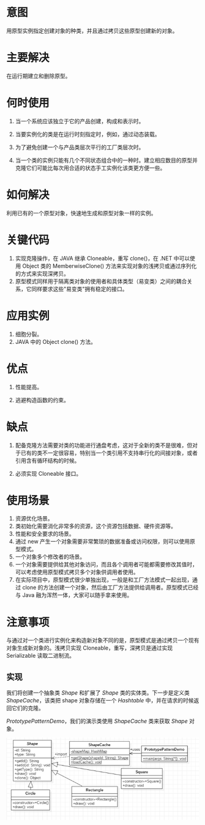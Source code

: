 # 意图

用原型实例指定创建对象的种类，并且通过拷贝这些原型创建新的对象。

# 主要解决

在运行期建立和删除原型。

# 何时使用

1. 当一个系统应该独立于它的产品创建，构成和表示时。

2. 当要实例化的类是在运行时刻指定时，例如，通过动态装载。

3. 为了避免创建一个与产品类层次平行的工厂类层次时。

4. 当一个类的实例只能有几个不同状态组合中的一种时。建立相应数目的原型并克隆它们可能比每次用合适的状态手工实例化该类更方便一些。

   

# 如何解决

利用已有的一个原型对象，快速地生成和原型对象一样的实例。



# 关键代码

1. 实现克隆操作，在 JAVA 继承 Cloneable，重写 clone()，在 .NET 中可以使用 Object 类的 MemberwiseClone() 方法来实现对象的浅拷贝或通过序列化的方式来实现深拷贝。 
2.  原型模式同样用于隔离类对象的使用者和具体类型（易变类）之间的耦合关系，它同样要求这些"易变类"拥有稳定的接口。



# **应用实例** 

1. 细胞分裂。
2. JAVA 中的 Object clone() 方法。



# **优点** 

1. 性能提高。 

2. 逃避构造函数的约束。



# **缺点**

1. 配备克隆方法需要对类的功能进行通盘考虑，这对于全新的类不是很难，但对于已有的类不一定很容易，特别当一个类引用不支持串行化的间接对象，或者引用含有循环结构的时候。

2. 必须实现 Cloneable 接口。

# **使用场景** 

1. 资源优化场景。 
2. 类初始化需要消化非常多的资源，这个资源包括数据、硬件资源等。
3.  性能和安全要求的场景。 
4. 通过 new 产生一个对象需要非常繁琐的数据准备或访问权限，则可以使用原型模式。 
5. 一个对象多个修改者的场景。 
6. 一个对象需要提供给其他对象访问，而且各个调用者可能都需要修改其值时，可以考虑使用原型模式拷贝多个对象供调用者使用。 
7. 在实际项目中，原型模式很少单独出现，一般是和工厂方法模式一起出现，通过 clone 的方法创建一个对象，然后由工厂方法提供给调用者。原型模式已经与 Java 融为浑然一体，大家可以随手拿来使用。

# **注意事项**

与通过对一个类进行实例化来构造新对象不同的是，原型模式是通过拷贝一个现有对象生成新对象的。浅拷贝实现 Cloneable，重写，深拷贝是通过实现 Serializable 读取二进制流。

## 实现

我们将创建一个抽象类 *Shape* 和扩展了 *Shape* 类的实体类。下一步是定义类 *ShapeCache*，该类把 shape 对象存储在一个 *Hashtable* 中，并在请求的时候返回它们的克隆。

*PrototypePatternDemo*，我们的演示类使用 *ShapeCache* 类来获取 *Shape* 对象。

![PrototypePattern](../picture/PrototypePattern.png)